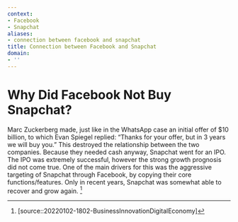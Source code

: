 ```yaml
---
context:
- Facebook
- Snapchat
aliases:
- connection between facebook and snapchat
title: Connection between Facebook and Snapchat
domain:
- ''
---
```


# Why Did Facebook Not Buy Snapchat?

Marc Zuckerberg made, just like in the WhatsApp case an initial offer of $10 billion, to which Evan Spiegel replied: “Thanks for your offer, but in 3 years we will buy you.” This destroyed the relationship between the two companies. Because they needed cash anyway, Snapchat went for an IPO. The IPO was extremely successful, however the strong growth prognosis did not come true. One of the main drivers for this was the aggressive targeting of Snapchat through Facebook, by copying their core functions/features. Only in recent years, Snapchat was somewhat able to recover and grow again. [^1]

[^1]: [source::20220102-1802-BusinessInnovationDigitalEconomy]
